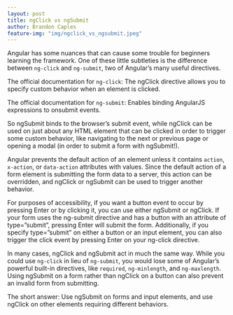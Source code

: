 ```yaml
---
layout: post
title: ngClick vs ngSubmit
author: Brandon Caples
feature-img: "img/ngclick_vs_ngsubmit.jpeg"
---
```


Angular has some nuances that can cause some trouble for beginners learning the framework. One of these little subtleties is the difference between `ng-click` and `ng-submit`, two of Angular’s many useful directives.

The official documentation for `ng-click`: The ngClick directive allows you to specify custom behavior when an element is clicked.

The official documentation for `ng-submit`: Enables binding AngularJS expressions to onsubmit events.

So ngSubmit binds to the browser’s submit event, while ngClick can be used on just about any HTML element that can be clicked in order to trigger some custom behavior, like navigating to the next or previous page or opening a modal (in order to submit a form with ngSubmit!).

Angular prevents the default action of an element unless it contains `action`, `x-action`, or `data-action` attributes with values. Since the default action of a form element is submitting the form data to a server, this action can be overridden, and ngClick or ngSubmit can be used to trigger another behavior.

For purposes of accessibility, if you want a button event to occur by pressing Enter or by clicking it, you can use either ngSubmit or ngClick. If your form uses the ng-submit directive and has a button with an attribute of type=”submit”, pressing Enter will submit the form. Additionally, if you specify type=”submit” on either a button or an input element, you can also trigger the click event  by pressing Enter on your ng-click directive.

In many cases, ngClick and ngSubmit act in much the same way. While you could use `ng-click` in lieu of `ng-submit`, you would lose some of Angular’s powerful built-in directives, like `required`, `ng-minlength`, and `ng-maxlength`. Using ngSubmit on a form rather than ngClick on a button can also prevent an invalid form from submitting.

The short answer: Use ngSubmit on forms and input elements, and use ngClick on other elements requiring different behaviors.